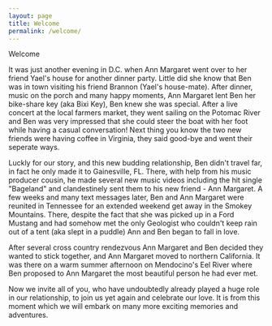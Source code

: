 ```yaml
---
layout: page
title: Welcome
permalink: /welcome/
---
```


<p>Welcome</p>

<p> It was just another evening in D.C. when Ann Margaret went over to her friend Yael's house for another dinner party. Little did she know that Ben was in town visiting his friend Brannon (Yael's house-mate). After dinner, music on the porch and many happy moments, Ann Margaret lent Ben her bike-share key (aka Bixi Key), Ben knew she was special. After a live concert at the local farmers market, they went sailing on the Potomac River and Ben was very impressed that she could steer the boat with her foot while having a casual conversation! Next thing you know the two new friends were having coffee in Virginia, they said good-bye and went their seperate ways.</p>

<p> Luckly for our story, and this new budding relationship, Ben didn't travel far, in fact he only made it to Gainesville, FL. There, with help from his music producer cousin, he made several new music videos including the hit single "Bageland" and clandestinely sent them to his new friend - Ann Margaret. A few weeks and many text messages later, Ben and Ann Margaret were reunited in Tennessee for an extended weekend get away in the Smokey Mountains. There, despite the fact that she was picked up in a Ford Mustang and had somehow met the only Geologist who couldn't keep rain out of a tent (aka slept in a puddle) Ann and Ben began to fall in love. </p>

<p> After several cross country rendezvous Ann Margaret and Ben decided they wanted to stick together, and Ann Margaret moved to northern California. It was there on a warm summer afternoon on Mendocino's Eel River where Ben proposed to Ann Margaret the most beautiful person he had ever met. </p>

<p>  Now we invite all of you, who have undoubtedly already played a huge role in our relationship, to join us yet again and celebrate our love. It is from this moment which we will embark on many more exciting memories and adventures. </p>

